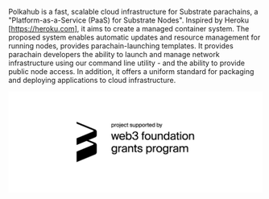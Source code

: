 Polkahub is a fast, scalable cloud infrastructure for Substrate parachains, a
"Platform-as-a-Service (PaaS) for Substrate Nodes". Inspired by Heroku
[https://heroku.com], it aims to create a managed container system.
The proposed system enables automatic updates and resource management for
running nodes, provides parachain-launching templates. It provides parachain
developers the ability to launch and manage network infrastructure using our command
line utility - and the ability to provide public node access. In addition, it offers a uniform
standard for packaging and deploying applications to cloud infrastructure.

![alt text](https://github.com/akropolisio/polkahub-backend/blob/master/img/web3%20foundation_grants_badge_black.png "Project supported by web3 foundation grants program")

